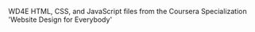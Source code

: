 WD4E
HTML, CSS, and JavaScript files from the Coursera Specialization 'Website Design for Everybody'
